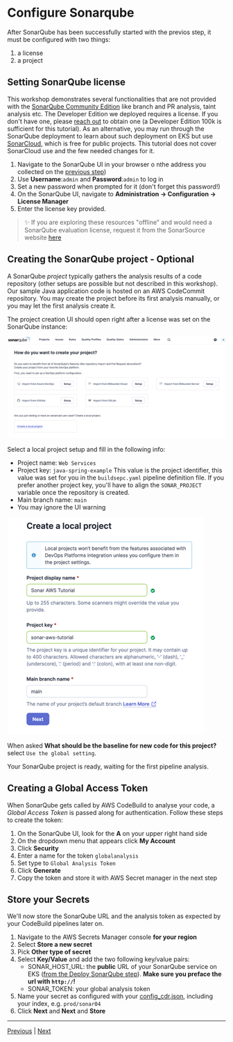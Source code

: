 # Configure Sonarqube

After SonarQube has been successfully started with the previos step, it must be configured with two things:

1. a license
1. a project

## Setting SonarQube license

This workshop demonstrates several functionalities that are not provided with the [SonarQube Community Edition](https://www.sonarsource.com/open-source-editions/sonarqube-community-edition/) like branch and PR analysis, taint analysis etc.
The Developer Edition we deployed requires a license.
If you don't have one, please [reach out](https://www.sonarsource.com/plans-and-pricing/developer/) to obtain one (a Developer Edition 100k is sufficient for this tutorial).
As an alternative, you may run through the SonarQube deployment to learn about such deployment on EKS but use [SonarCloud](https://www.sonarsource.com/products/sonarcloud/), which is free for public projects. This tutorial does not cover SonarCloud use and the few needed changes for it.

1. Navigate to the SonarQube UI in your browser o nthe address you collected on the [previous step](../2.DeploySonarQube/README.md))
2. Use **Username**\:`admin` and **Password**\:`admin` to log in
3. Set a new password when prompted for it (don't forget this password!)
4. On the SonarQube UI, navigate to **Administration -> Configuration -> License Manager**
5. Enter the license key provided.

> ✨ If you are exploring these resources "offline" and would need a SonarQube evaluation license, request it from the SonarSource website [here](https://www.sonarsource.com/plans-and-pricing/)

## Creating the SonarQube project - Optional

A SonarQube *project* typically gathers the analysis results of a code repository (other setups are possible but not described in this workshop). Our sample Java application code is hosted on an AWS CodeCommit repository. You may create the project before its first analysis manually, or you may let the first analysis create it.

The project creation UI should open right after a license was set on the SonarQube instance:

![Project creation](../../assets/2.CleanCode/create-1.png)

Select a local project setup and fill in the following info:

* Project name: `Web Services`
* Project key: `java-spring-example` This value is the project identifier, this value was set for you in the `buildsepc.yaml` pipeline definition file. If you prefer another project key, you'll have to align the `SONAR_PROJECT` variable once the repository is created.
* Main branch name: `main`
* You may ignore the UI warning

![Create the project](../../assets/2.CleanCode/create-2.png)

When asked **What should be the baseline for new code for this project?** select `Use the global setting`.

Your SonarQube project is ready, waiting for the first pipeline analysis.

## Creating a Global Access Token

When SonarQube gets called by AWS CodeBuild to analyse your code, a *Global Access Token* is passed along for authentication. Follow these steps to create the token:

1. On the SonarQube UI, look for the **A** on your upper right hand side
1. On the dropdown menu that appears click **My Account**
1. Click **Security**
1. Enter a name for the token `globalanalysis`
1. Set type to `Global Analysis Token`
1. Click **Generate**
1. Copy the token and store it with AWS Secret manager in the next step

## Store your Secrets

We'll now store the SonarQube URL and the analysis token as expected by your CodeBuild pipelines later on.

1. Navigate to the AWS Secrets Manager console **for your region**
1. Select **Store a new secret**
1. Pick **Other type of secret**
1. Select **Key/Value** and add the two following key/value pairs:
    * SONAR_HOST_URL: the **public** URL of your SonarQube service on EKS ([from the Deploy SonarQube step](../2.DeploySonarQube/README.md)).  **Make sure you preface the url with `http://`!**
    * SONAR_TOKEN: your global analysis token
1. Name your secret as configured with your [config_cdr.json](../../cdk/config_crd.json), including your index, e.g. `prod/sonar04`
1. Click **Next** and **Next** and **Store**

----
[Previous](../2.DeploySonarQube/README.md) | [Next](../../3.DevOps/README.md)
